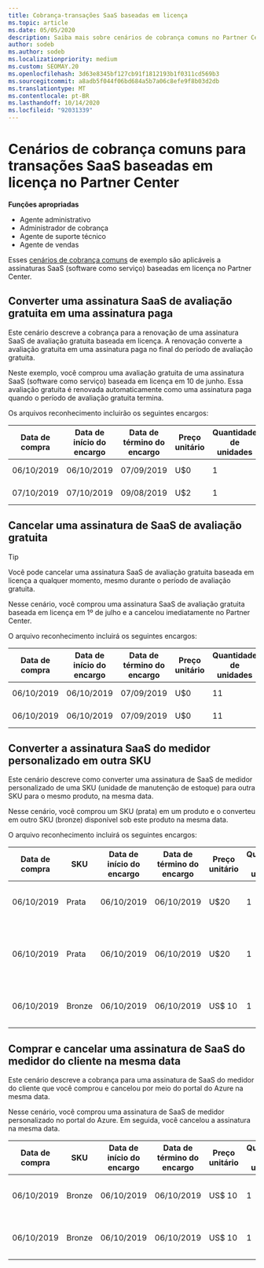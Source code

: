 ```yaml
---
title: Cobrança-transações SaaS baseadas em licença
ms.topic: article
ms.date: 05/05/2020
description: Saiba mais sobre cenários de cobrança comuns no Partner Center para transações de SaaS (software como serviço) baseadas em licença.
author: sodeb
ms.author: sodeb
ms.localizationpriority: medium
ms.custom: SEOMAY.20
ms.openlocfilehash: 3d63e8345bf127cb91f1812193b1f0311cd569b3
ms.sourcegitcommit: a8adb5f044f06bd684a5b7a06c8efe9f8b03d2db
ms.translationtype: MT
ms.contentlocale: pt-BR
ms.lasthandoff: 10/14/2020
ms.locfileid: "92031339"
---
```

# <a name="common-billing-scenarios-for-license-based-saas-transactions-in-partner-center"></a>Cenários de cobrança comuns para transações SaaS baseadas em licença no Partner Center

**Funções apropriadas**

- Agente administrativo
- Administrador de cobrança
- Agente de suporte técnico
- Agente de vendas


Esses [cenários de cobrança comuns](common-billing-scenarios.md) de exemplo são aplicáveis a assinaturas SaaS (software como serviço) baseadas em licença no Partner Center.

## <a name="convert-a-free-trial-saas-subscription-to-a-paid-subscription"></a>Converter uma assinatura SaaS de avaliação gratuita em uma assinatura paga

Este cenário descreve a cobrança para a renovação de uma assinatura SaaS de avaliação gratuita baseada em licença. A renovação converte a avaliação gratuita em uma assinatura paga no final do período de avaliação gratuita.

Neste exemplo, você comprou uma avaliação gratuita de uma assinatura SaaS (software como serviço) baseada em licença em 10 de junho. Essa avaliação gratuita é renovada automaticamente como uma assinatura paga quando o período de avaliação gratuita termina.

Os arquivos reconhecimento incluirão os seguintes encargos:

| Data de compra | Data de início do encargo | Data de término do encargo | Preço unitário | Quantidade de unidades | Valor total | Tipo de cobrança | Descrição da assinatura |
| ------------- | ----------------- | --------------- | ---------- | ------------- | ------------ | ----------- | ----------------- |
| 06/10/2019 | 06/10/2019 | 07/09/2019 | U$0 | 1 | U$0 | Novo | Avaliação gratuita |
| 07/10/2019 | 07/10/2019 | 09/08/2019 | U$2 | 1 | U$2 | Renew | Assinatura paga |

## <a name="cancel-a-free-trial-saas-subscription"></a>Cancelar uma assinatura de SaaS de avaliação gratuita

> [!TIP]
> Você pode cancelar uma assinatura SaaS de avaliação gratuita baseada em licença a qualquer momento, mesmo durante o período de avaliação gratuita.

Nesse cenário, você comprou uma assinatura SaaS de avaliação gratuita baseada em licença em 1º de julho e a cancelou imediatamente no Partner Center.

O arquivo reconhecimento incluirá os seguintes encargos:

| Data de compra | Data de início do encargo | Data de término do encargo | Preço unitário | Quantidade de unidades | Valor total | Tipo de cobrança | Descrição da assinatura |
| ------------- | ----------------- | --------------- | ---------- | ------------- | ------------ | ----------- | ----------------- |
| 06/10/2019 | 06/10/2019 | 07/09/2019 | U$0 | 11 | U$0 | Novo | Avaliação gratuita |
| 06/10/2019 | 06/10/2019 | 07/09/2019 | U$0 | 11 | U$0 | Cancelar | Avaliação gratuita |

## <a name="convert-custom-meter-saas-subscription-to-another-sku"></a>Converter a assinatura SaaS do medidor personalizado em outra SKU

Este cenário descreve como converter uma assinatura de SaaS de medidor personalizado de uma SKU (unidade de manutenção de estoque) para outra SKU para o mesmo produto, na mesma data.

Nesse cenário, você comprou um SKU (prata) em um produto e o converteu em outro SKU (bronze) disponível sob este produto na mesma data.

O arquivo reconhecimento incluirá os seguintes encargos:

| Data de compra | SKU | Data de início do encargo | Data de término do encargo | Preço unitário | Quantidade de unidades | Valor total | Tipo de cobrança | Descrição da assinatura |
| ------------- | ----------------- | ----------------- | --------------- | ---------- | ------------- | ------------ | ----------- | ----------------- |
| 06/10/2019 | Prata | 06/10/2019 | 06/10/2019 | U$20 | 1 | U$20 | Novo | Assinatura de SaaS do medidor personalizado |
| 06/10/2019 | Prata | 06/10/2019 | 06/10/2019 | U$20 | 1 | -$20 | Converter | Fatura rateada para assinatura de SaaS de medidor personalizado |
| 06/10/2019 | Bronze | 06/10/2019 | 06/10/2019 | US$ 10 | 1 | US$ 10 | Converter | Assinatura de SaaS do medidor personalizado |

## <a name="purchase-and-cancel-a-customer-meter-saas-subscription-on-same-date"></a>Comprar e cancelar uma assinatura de SaaS do medidor do cliente na mesma data

Este cenário descreve a cobrança para uma assinatura de SaaS do medidor do cliente que você comprou e cancelou por meio do portal do Azure na mesma data.

Nesse cenário, você comprou uma assinatura de SaaS de medidor personalizado no portal do Azure. Em seguida, você cancelou a assinatura na mesma data.

| Data de compra | SKU | Data de início do encargo | Data de término do encargo | Preço unitário | Quantidade de unidades | Valor total | Tipo de cobrança | Descrição da assinatura |
| ------------- | ------------- |----------------- | --------------- | ---------- | ------------- | ------------ | ----------- | ----------------- |
| 06/10/2019 | Bronze | 06/10/2019 | 06/10/2019 | US$ 10 | 1 | US$ 10 | Novo | Assinatura de SaaS do medidor personalizado |
| 06/10/2019 | Bronze | 06/10/2019 | 06/10/2019 | US$ 10 | 1 | -$10 | CancelImmediate | Assinatura de SaaS do medidor personalizado |
